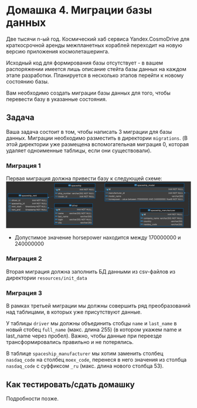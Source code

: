 # Домашка 4. Миграции базы данных

Две тысячи n-ый год. Космический хаб сервиса Yandex.CosmoDrive для краткосрочной аренды межпланетных кораблей переходит 
на новую версию приложения космолеташеринга. 

Исходный код для формирования базы отсутствует - в вашем распоряжении имеется лишь описание стейта базы данных на каждом этапе разработки. Планируется в несколько этапов перейти к новому состоянию базы.

Вам необходимо создать миграции базы данных для того, чтобы перевести базу в указанные состояния.

## Задача
Ваша задача состоит в том, чтобы написать 3 миграции для базы данных. Миграции необходимо разместить в директории `migrations`. (В этой директории уже размещена вспомогательная миграция 0, которая удаляет одноименные таблицы, если они существовали). 

### Миграция 1
Первая миграция должна привести базу к следующей схеме:
![Диаграмма базы](resources/diagram1.png)
* Допустимое значение horsepower находится между 170000000 и 240000000

### Миграция 2
Вторая миграция должна заполнить БД данными из csv-файлов из директории `resources/init_data`

### Миграция 3
В рамках третьей миграции мы должны совершить ряд преобразований над таблицами, в которых уже присутствуют данные.

У таблицы `driver` мы должны объединить стобцы `name` и `last_name` в новый стобец `full_name` (макс. длина 255) 
(в котором укажем name и last_name через пробел). Важно, чтобы данные при переезде трансформировались правильно 
и не потерялись.

В таблице `spaceship_manufacturer` мы хотим заменить столбец `nasdaq_code` на столбец `moex_code`, перенеся в него
значения из столбца `nasdaq_code` с суффиксом `_ru` (макс. длина нового столбца 53).

## Как тестировать/сдать домашку
Подробности позже.
